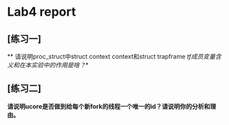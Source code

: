 # Lab4 report

## [练习一]
** 请说明proc_struct中struct context context和struct trapframe *tf成员变量含义和在本实验中的作用是啥？**


## [练习二]
**请说明ucore是否做到给每个新fork的线程一个唯一的id？请说明你的分析和理由。**
